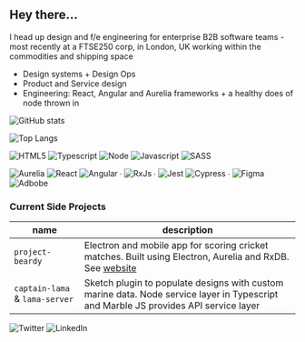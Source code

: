 ## Hey there…

I head up design and f/e engineering for enterprise B2B software teams - most recently at a FTSE250 corp, in London, UK working within the commodities and shipping space

* Design systems + Design Ops
* Product and Service design
* Engineering: React, Angular and Aurelia frameworks + a healthy does of node thrown in

![GitHub stats](https://github-readme-stats.vercel.app/api?username=pete-hotchkiss&count_private=true&show_icons=true&custom_title=Stato%20!&hide=stars)

![Top Langs](https://github-readme-stats.vercel.app/api/top-langs/?username=pete-hotchkiss&layout=compact&count_private=true&exclude_repo=gulp-svg2ttf,jedi-count-files,sassdoc-extras,svg2ttf,gulp-sass-external-variables,sassdoc-example,textcomplete.contenteditable,gulp-svgicons2svgfont,textcomplete,gulp-iconfont,gulp-dynamic-name,sassdoc-extras,textcomplete)


![HTML5](https://img.shields.io/badge/html5-%23E34F26.svg?&style=for-the-badge&logo=html5&logoColor=white) ![Typescript](https://img.shields.io/badge/typescript-%23007ACC.svg?&style=for-the-badge&logo=typescript&logoColor=white) ![Node](https://img.shields.io/badge/node.js-%2343853D.svg?&style=for-the-badge&logo=node.js&logoColor=white) ![Javascript](https://img.shields.io/badge/javascript-%23323330.svg?&style=for-the-badge&logo=javascript&logoColor=%23F7DF1E) ![SASS](https://img.shields.io/badge/SASS-hotpink.svg?&style=for-the-badge&logo=SASS&logoColor=white)

![Aurelia](https://img.shields.io/badge/aurelia-%23E5E5E5.svg?&style=for-the-badge&logo=aurelia&logoColor=ED2B88) ![React](https://img.shields.io/badge/react-%2320232a.svg?&style=for-the-badge&logo=react&logoColor=%2361DAFB) ![Angular](https://img.shields.io/badge/angular-%23DD0031.svg?&style=for-the-badge&logo=angular&logoColor=white) ∙ ![RxJs](https://img.shields.io/badge/rxjs-%23B7178C.svg?&style=for-the-badge&logo=reactivex&logoColor=white") ∙ ![Jest](https://img.shields.io/badge/-jest-%23C21325?&style=for-the-badge&logo=jest&logoColor=white) ![Cypress](https://img.shields.io/badge/-cypress-%23E5E5E5?&style=for-the-badge&logo=cypress&logoColor=058a5e) ∙ ![Figma](https://img.shields.io/badge/figma-%23F24E1E.svg?&style=for-the-badge&logo=figma&logoColor=white) ![Adbobe](https://img.shields.io/badge/adobe-%23FF0000.svg?&style=for-the-badge&logo=adobe&logoColor=white)


### Current Side Projects
|name|description|
|---|---|
|`project-beardy`| Electron and mobile app for scoring cricket matches. Built using Electron, Aurelia and RxDB. See [website](http://projectbeardy.app) |
|`captain-lama` & `lama-server`| Sketch plugin to populate designs with custom marine data. Node service layer in Typescript and Marble JS provides API service layer |

![Twitter](https://img.shields.io/badge/@petehotchkiss-%231DA1F2.svg?&style=for-the-badge&logo=Twitter&logoColor=white)
![LinkedIn](https://img.shields.io/badge/linkedin-%230077B5.svg?&style=for-the-badge&logo=linkedin&logoColor=white)
